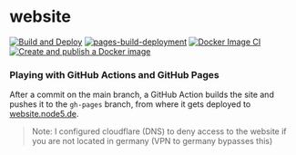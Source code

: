# website

[![Build and Deploy](https://github.com/thieleju/website/actions/workflows/deploy-gh-pages.yml/badge.svg)](https://github.com/thieleju/website/actions/workflows/deploy-gh-pages.yml)
[![pages-build-deployment](https://github.com/thieleju/website/actions/workflows/pages/pages-build-deployment/badge.svg)](https://github.com/thieleju/website/actions/workflows/pages/pages-build-deployment)
[![Docker Image CI](https://github.com/thieleju/website/actions/workflows/generate-docker-image.yml/badge.svg)](https://github.com/thieleju/website/actions/workflows/generate-docker-image.yml)
[![Create and publish a Docker image](https://github.com/thieleju/website/actions/workflows/publish-docker-image.yml/badge.svg?branch=release)](https://github.com/thieleju/website/actions/workflows/publish-docker-image.yml)

### Playing with GitHub Actions and GitHub Pages

After a commit on the main branch, a GitHub Action builds the site and pushes it to the `gh-pages` branch, from where it gets deployed to [website.node5.de](https://website.node5.de).

> Note: I configured cloudflare (DNS) to deny access to the website if you are not located in germany (VPN to germany bypasses this)
